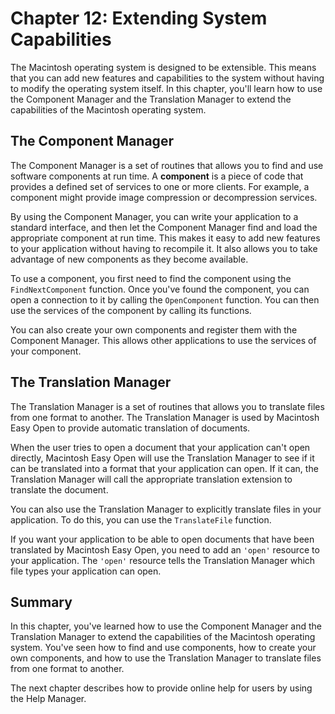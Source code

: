 # Chapter 12: Extending System Capabilities

The Macintosh operating system is designed to be extensible. This means that you can add new features and capabilities to the system without having to modify the operating system itself. In this chapter, you'll learn how to use the Component Manager and the Translation Manager to extend the capabilities of the Macintosh operating system.

## The Component Manager

The Component Manager is a set of routines that allows you to find and use software components at run time. A **component** is a piece of code that provides a defined set of services to one or more clients. For example, a component might provide image compression or decompression services.

By using the Component Manager, you can write your application to a standard interface, and then let the Component Manager find and load the appropriate component at run time. This makes it easy to add new features to your application without having to recompile it. It also allows you to take advantage of new components as they become available.

To use a component, you first need to find the component using the `FindNextComponent` function. Once you've found the component, you can open a connection to it by calling the `OpenComponent` function. You can then use the services of the component by calling its functions.

You can also create your own components and register them with the Component Manager. This allows other applications to use the services of your component.

## The Translation Manager

The Translation Manager is a set of routines that allows you to translate files from one format to another. The Translation Manager is used by Macintosh Easy Open to provide automatic translation of documents.

When the user tries to open a document that your application can't open directly, Macintosh Easy Open will use the Translation Manager to see if it can be translated into a format that your application can open. If it can, the Translation Manager will call the appropriate translation extension to translate the document.

You can also use the Translation Manager to explicitly translate files in your application. To do this, you can use the `TranslateFile` function.

If you want your application to be able to open documents that have been translated by Macintosh Easy Open, you need to add an `'open'` resource to your application. The `'open'` resource tells the Translation Manager which file types your application can open.

## Summary

In this chapter, you've learned how to use the Component Manager and the Translation Manager to extend the capabilities of the Macintosh operating system. You've seen how to find and use components, how to create your own components, and how to use the Translation Manager to translate files from one format to another.

The next chapter describes how to provide online help for users by using the Help Manager.
